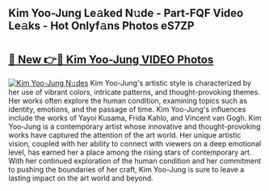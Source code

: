 ## Kim Yoo-Jung Le𝚊ked N𝚞de - Part-FQF Video Le𝚊ks - Hot Onlyf𝚊ns Photos eS7ZP

# <h2><a href="http://ac15493.deff.icu/?id=Kim+Yoo-Jung">🔗 New 👉🔴 Kim Yoo-Jung VIDEO Photos</a></h2>

[![Kim Yoo-Jung N𝚞des](https://i.imgur.com/rIISA9y.gif)](http://ac15493.deff.icu/?id=Kim+Yoo-Jung)
Kim Yoo-Jung's artistic style is characterized by her use of vibrant colors, intricate patterns, and thought-provoking themes. Her works often explore the human condition, examining topics such as identity, emotions, and the passage of time. Kim Yoo-Jung's influences include the works of Yayoi Kusama, Frida Kahlo, and Vincent van Gogh. Kim Yoo-Jung is a contemporary artist whose innovative and thought-provoking works have captured the attention of the art world. Her unique artistic vision, coupled with her ability to connect with viewers on a deep emotional level, has earned her a place among the rising stars of contemporary art. With her continued exploration of the human condition and her commitment to pushing the boundaries of her craft, Kim Yoo-Jung is sure to leave a lasting impact on the art world and beyond.
